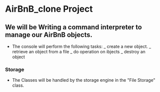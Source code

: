 # AirBnB_clone Project

## We will be Writing a command interpreter to manage our AirBnB objects.

* The console will perform the following tasks:
  _ create a new object.
  _ retrieve an object from a file
  _ do operation on ibjects
  _ destroy an object

### Storage
* The Classes will be handled by the storage  engine in the "File Storage" class.
